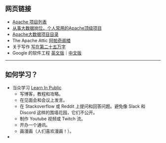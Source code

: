 ## 网页链接
* [Apache 项目列表](https://projects.apache.org/projects.html?category)
* [从事大数据岗位，个人常用的Apache顶级项目](https://cloud.tencent.com/developer/article/1871598)
* [Apache大数据项目目录](https://zhuanlan.zhihu.com/p/54781114)
* The Apache Attic [阿帕奇阁楼](https://zh.wikipedia.org/zh-hans/Apache_Attic)
* 关于写作 [写在第二十五万字](https://www.bmpi.dev/self/my-writing-story/250k/#%E5%86%99%E4%BD%9C%E4%B8%BB%E9%A2%98)
* Google 的软件工程 [英文版](https://abseil.io/resources/swe-book/html/toc.html)｜[中文版](https://github.com/qiangmzsx/Software-Engineering-at-Google)

---

## 如何学习？
* 当众学习 [Learn In Public](https://juejin.cn/post/6855456536056037389)
  * 写博客，教程和攻略。
  * 在见面会和会议上发言。
  * 在 Stackoverflow 或 Reddit 上提问和回答问题。避免像 Slack 和 Discord 这样的围墙花园，它们不公开。
  * 制作 Youtube 视频或 Twitch 流。
  * 开办一个通讯。
  * 画漫画（人们喜欢漫画！）。
* 

